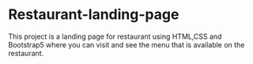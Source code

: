 # Restaurant-landing-page
This project is a landing page for restaurant using HTML,CSS and Bootstrap5
where you can visit and see the menu that is available on the restaurant.
